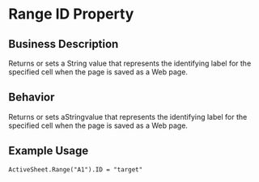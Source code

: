 # Range ID Property

## Business Description
Returns or sets a String value that represents the identifying label for the specified cell when the page is saved as a Web page.

## Behavior
Returns or sets aStringvalue that represents the identifying label for the specified cell when the page is saved as a Web page.

## Example Usage
```vba
ActiveSheet.Range("A1").ID = "target"
```